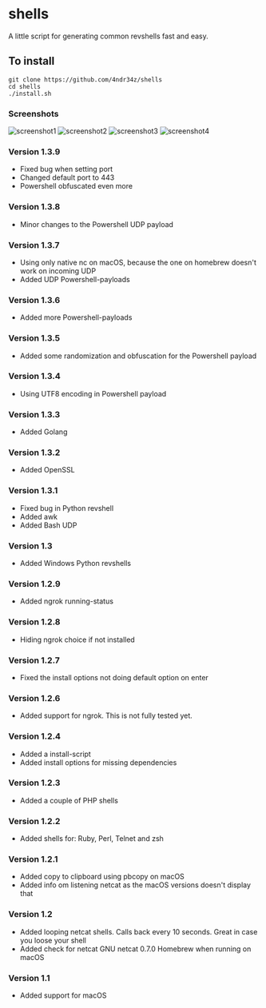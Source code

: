 # shells
A little script for generating common revshells fast and easy. 

## To install
	git clone https://github.com/4ndr34z/shells
	cd shells
	./install.sh


### Screenshots

![screenshot1](https://github.com/4ndr34z/shells/blob/main/screenshots/macOS137.png?raw=true)
![screenshot2](https://github.com/4ndr34z/shells/blob/main/screenshots/shells2.png?raw=true)
![screenshot3](https://github.com/4ndr34z/shells/blob/main/screenshots/shells3.png?raw=true)
![screenshot4](https://github.com/4ndr34z/shells/blob/main/screenshots/shells4.png?raw=true)


### Version 1.3.9
- Fixed bug when setting port
- Changed default port to 443
- Powershell obfuscated even more


### Version 1.3.8
- Minor changes to the Powershell UDP payload


### Version 1.3.7
- Using only native nc on macOS, because the one on homebrew doesn't work on incoming UDP
- Added UDP Powershell-payloads


### Version 1.3.6
- Added more Powershell-payloads


### Version 1.3.5
- Added some randomization and obfuscation for the Powershell payload


### Version 1.3.4
- Using UTF8 encoding in Powershell payload


### Version 1.3.3
- Added Golang


### Version 1.3.2
- Added OpenSSL


### Version 1.3.1
- Fixed bug in Python revshell
- Added awk
- Added Bash UDP 


### Version 1.3
- Added Windows Python revshells


### Version 1.2.9
- Added ngrok running-status


### Version 1.2.8
- Hiding ngrok choice if not installed


### Version 1.2.7
- Fixed the install options not doing default option on enter


### Version 1.2.6
- Added support for ngrok. This is not fully tested yet.


### Version 1.2.4
- Added a install-script
- Added install options for missing dependencies


### Version 1.2.3
- Added a couple of PHP shells


### Version 1.2.2
- Added shells for: Ruby, Perl, Telnet and zsh


### Version 1.2.1
- Added copy to clipboard using pbcopy on macOS
- Added info om listening netcat as the macOS versions doesn't display that


### Version 1.2
- Added looping netcat shells. Calls back every 10 seconds. Great in case you loose your shell
- Added check for netcat GNU netcat 0.7.0 Homebrew when running on macOS


### Version 1.1
- Added support for macOS
